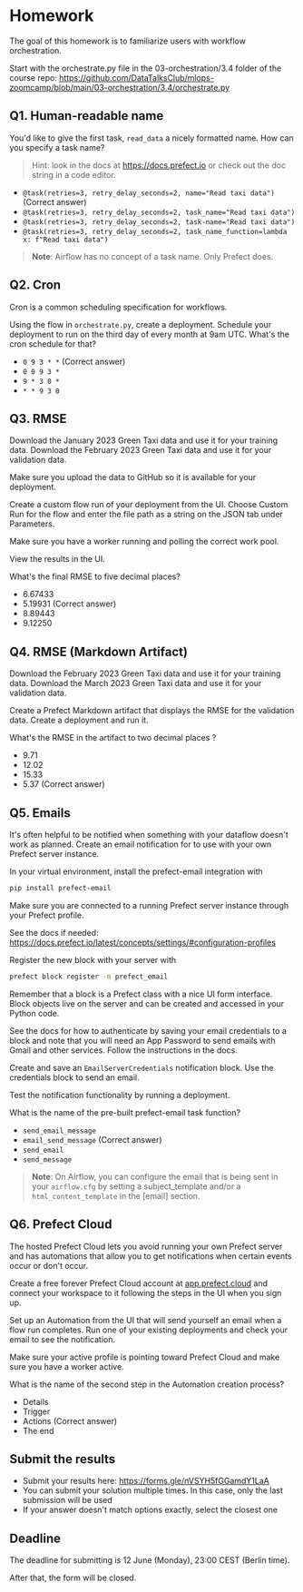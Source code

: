 # Homework

The goal of this homework is to familiarize users with workflow orchestration.

Start with the orchestrate.py file in the 03-orchestration/3.4 folder of the course repo: https://github.com/DataTalksClub/mlops-zoomcamp/blob/main/03-orchestration/3.4/orchestrate.py

## Q1. Human-readable name

You'd like to give the first task, `read_data` a nicely formatted name.
How can you specify a task name?

> Hint: look in the docs at https://docs.prefect.io or
> check out the doc string in a code editor.

- `@task(retries=3, retry_delay_seconds=2, name="Read taxi data")` (Correct answer)
- `@task(retries=3, retry_delay_seconds=2, task_name="Read taxi data")`
- `@task(retries=3, retry_delay_seconds=2, task-name="Read taxi data")`
- `@task(retries=3, retry_delay_seconds=2, task_name_function=lambda x: f"Read taxi data")`

> **Note**: Airflow has no concept of a task name. Only Prefect does.

## Q2. Cron

Cron is a common scheduling specification for workflows.

Using the flow in `orchestrate.py`, create a deployment.
Schedule your deployment to run on the third day of every month at 9am UTC. What's the cron schedule for that?

- `0 9 3 * *` (Correct answer)
- `0 0 9 3 *`
- `9 * 3 0 *`
- `* * 9 3 0`

## Q3. RMSE

Download the January 2023 Green Taxi data and use it for your training data.
Download the February 2023 Green Taxi data and use it for your validation data.

Make sure you upload the data to GitHub so it is available for your deployment.

Create a custom flow run of your deployment from the UI. Choose Custom
Run for the flow and enter the file path as a string on the JSON tab under Parameters.

Make sure you have a worker running and polling the correct work pool.

View the results in the UI.

What's the final RMSE to five decimal places?

- 6.67433
- 5.19931  (Correct answer)
- 8.89443
- 9.12250

## Q4. RMSE (Markdown Artifact)

Download the February 2023 Green Taxi data and use it for your training data.
Download the March 2023 Green Taxi data and use it for your validation data.

Create a Prefect Markdown artifact that displays the RMSE for the validation data. Create a deployment and run it.

What's the RMSE in the artifact to two decimal places ?

- 9.71
- 12.02
- 15.33
- 5.37  (Correct answer)

## Q5. Emails

It's often helpful to be notified when something with your dataflow doesn't work as planned. Create an email notification for to use with your own Prefect server instance.

In your virtual environment, install the prefect-email integration with

```bash
pip install prefect-email
```

Make sure you are connected to a running Prefect server instance through your Prefect profile.

See the docs if needed: https://docs.prefect.io/latest/concepts/settings/#configuration-profiles

Register the new block with your server with

```bash
prefect block register -m prefect_email
```

Remember that a block is a Prefect class with a nice UI form interface. Block objects live on the server and can be created and accessed in your Python code.

See the docs for how to authenticate by saving your email credentials to a block and note that you will need an App Password to send emails with Gmail and other services. Follow the instructions in the docs.

Create and save an `EmailServerCredentials` notification block. Use the credentials block to send an email.

Test the notification functionality by running a deployment.

What is the name of the pre-built prefect-email task function?

- `send_email_message`
- `email_send_message`  (Correct answer)
- `send_email`
- `send_message`

> **Note**: On Airflow, you can configure the email that is being sent in your `airflow.cfg` by setting a subject_template and/or a `html_content_template` in the [email] section.

## Q6. Prefect Cloud

The hosted Prefect Cloud lets you avoid running your own Prefect server and
has automations that allow you to get notifications when certain events occur
or don't occur.

Create a free forever Prefect Cloud account at [app.prefect.cloud](https://app.prefect.cloud/) and connect your workspace to it following the steps in the UI when you sign up.

Set up an Automation from the UI that will send yourself an email when a flow run completes. Run one of your existing deployments and check your email to see the notification.

Make sure your active profile is pointing toward Prefect Cloud and make sure you have a worker active.

What is the name of the second step in the Automation creation process?

- Details
- Trigger
- Actions  (Correct answer)
- The end

## Submit the results

- Submit your results here: https://forms.gle/nVSYH5fGGamdY1LaA
- You can submit your solution multiple times. In this case, only the last submission will be used
- If your answer doesn't match options exactly, select the closest one

## Deadline

The deadline for submitting is 12 June (Monday), 23:00 CEST (Berlin time).

After that, the form will be closed.

